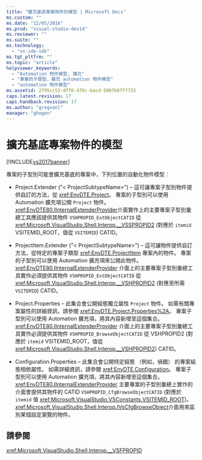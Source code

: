 ```yaml
---
title: "擴充基底專案物件的模型 | Microsoft Docs"
ms.custom: ""
ms.date: "12/05/2016"
ms.prod: "visual-studio-dev14"
ms.reviewer: ""
ms.suite: ""
ms.technology: 
  - "vs-ide-sdk"
ms.tgt_pltfrm: ""
ms.topic: "article"
helpviewer_keywords: 
  - "Automation 物件模型, 擴充"
  - "專案的子類型，擴充 automation 物件模型"
  - "automation 物件模型"
ms.assetid: 2f95cc53-dff6-476c-bacd-500fb0ff7725
caps.latest.revision: 17
caps.handback.revision: 17
ms.author: "gregvanl"
manager: "ghogen"
---
```

# 擴充基底專案物件的模型
[!INCLUDE[vs2017banner](../../code-quality/includes/vs2017banner.md)]

專案的子型別可能會擴充基底的專案中，下列位置的自動化物件模型︰  
  
-   Project.Extender ("\< ProjectSubtypeName>") – 這可讓專案子型別物件提供自訂的方法，從 <xref:EnvDTE.Project>。 專案的子型別可以使用 Automation 擴充項公開 `Project` 物件。  <xref:EnvDTE80.IInternalExtenderProvider>介面實作上的主要專案子型別彙總工具應該提供其物件 `VSHPROPID_ExtObjectCATID` 從 <xref:Microsoft.VisualStudio.Shell.Interop.__VSSPROPID2> (對應於 `itemid` VSITEMID_ROOT，值從 `VSITEMID`) CATID。  
  
-   ProjectItem.Extender ("\< ProjectSubtypeName>") – 這可讓物件提供自訂方法，從特定的專案子類型 <xref:EnvDTE.ProjectItem> 專案內的物件。 專案的子型別可以使用 Automation 擴充項來公開此物件。  <xref:EnvDTE80.IInternalExtenderProvider> 介面上的主要專案子型別彙總工具實作必須提供其物件 `VSHPROPID_ExtObjectCATID` 從 <xref:Microsoft.VisualStudio.Shell.Interop.__VSHPROPID2> (對應至所需 `VSITEMID`) CATID。  
  
-   Project.Properties – 此集合會公開組態獨立屬性 `Project` 物件。 如需有關專案屬性的詳細資訊，請參閱 <xref:EnvDTE.Project.Properties%2A>。 專案子型別可以使用 Automation 擴充項，將其內容新增至這個集合。  <xref:EnvDTE80.IInternalExtenderProvider> 介面上的主要專案子型別彙總工具實作必須提供其物件 `VSHPROPID_BrowseObjectCATID` 從 VSHPROPID2 (對應於 `itemid` VSITEMID_ROOT，值從 <xref:Microsoft.VisualStudio.Shell.Interop.__VSHPROPID2>) CATID。  
  
-   Configuration.Properties – 此集合會公開特定組態 （例如，偵錯） 的專案組態相依屬性。 如需詳細資訊，請參閱 <xref:EnvDTE.Configuration>。 專案子型別可以使用 Automation 擴充項，將其內容新增至這個集合。  <xref:EnvDTE80.IInternalExtenderProvider> 主要專案的子型別彙總上實作的介面會提供其物件的 CATID `VSHPROPID_CfgBrowseObjectCATID` (對應於 `itemid` 值 <xref:Microsoft.VisualStudio.VSConstants.VSITEMID_ROOT>)。  <xref:Microsoft.VisualStudio.Shell.Interop.IVsCfgBrowseObject>介面用來區別某個設定瀏覽的物件。  
  
## <a name="see-also"></a>請參閱  
 <xref:Microsoft.VisualStudio.Shell.Interop.__VSFPROPID>